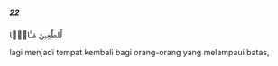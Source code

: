 ##### 22

<span class="ayah">لِّلطَّٰغِينَ مَـَٔابًۭا</span>

<span class="ayah_translation">lagi menjadi tempat kembali bagi orang-orang yang melampaui batas,</span>
